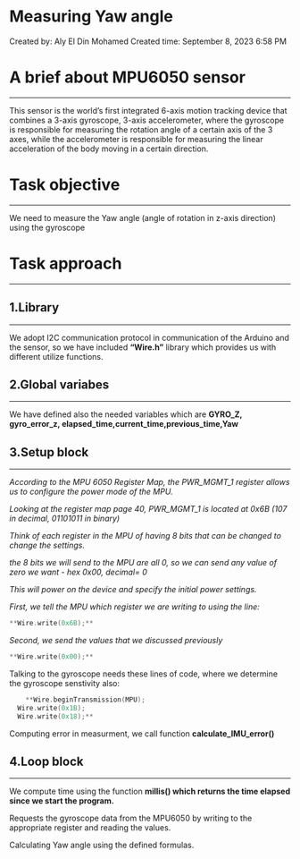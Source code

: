 # Measuring Yaw angle

Created by: Aly El Din Mohamed
Created time: September 8, 2023 6:58 PM

# A brief about MPU6050 sensor

---

This sensor is the world’s first integrated 6-axis motion tracking device that combines a 3-axis gyroscope, 3-axis accelerometer, where the gyroscope is responsible for measuring the rotation angle of a certain axis of the 3 axes, while the accelerometer is responsible for measuring the linear acceleration of the body moving in a certain direction.

# Task objective

---

We need to measure the Yaw angle (angle of rotation in z-axis direction) using the gyroscope

# Task approach

---

## 1.Library

---

We adopt I2C communication protocol in communication of the Arduino and the sensor, so we have included **“Wire.h”** library which provides us with different utilize functions.

## 2.Global variabes

---

We have defined also the needed variables which are **GYRO_Z, gyro_error_z, elapsed_time,current_time,previous_time,Yaw**

## 3.Setup block

---

*According to the MPU 6050 Register Map, the PWR_MGMT_1 register allows us to configure the power mode of the MPU.*

*Looking at the register map page 40, PWR_MGMT_1 is located at 0x6B (107 in decimal, 01101011 in binary)*

*Think of each register in the MPU of having 8 bits that can be changed to change the settings.*

*the 8 bits we will send to the MPU are all 0, so we can send any value of zero we want - hex 0x00, decimal= 0*

*This will power on the device and specify the initial power settings.*

*First, we tell the MPU which register we are writing to using the line:*

```c
**Wire.write(0x6B);**
```

*Second, we send the values that we discussed previously*

```c
**Wire.write(0x00);**
```

Talking to the gyroscope needs these lines of code, where we determine the gyroscope senstivity also:

```c
 	**Wire.beginTransmission(MPU);
  Wire.write(0x1B);
  Wire.write(0x18);**
```

Computing error in measurment, we call function **calculate_IMU_error()**

## 4.Loop block

---

We compute time using the function **millis() which returns the time elapsed since we start the program.**

Requests the gyroscope data from the MPU6050 by writing to the appropriate register and reading the values.

Calculating Yaw angle using the defined formulas.